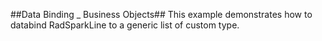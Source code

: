 ##Data Binding _ Business Objects##
This example demonstrates how to databind RadSparkLine to a generic list of custom type.